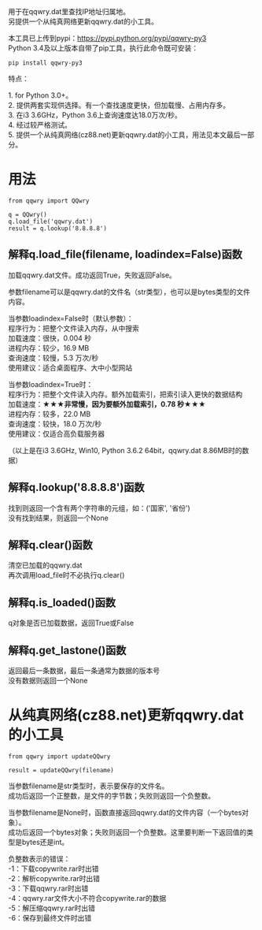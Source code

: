 用于在qqwry.dat里查找IP地址归属地。  
另提供一个从纯真网络更新qqwry.dat的小工具。

本工具已上传到pypi：https://pypi.python.org/pypi/qqwry-py3  
Python 3.4及以上版本自带了pip工具，执行此命令既可安装：

    pip install qqwry-py3

特点：

﻿1. for Python 3.0+。  
﻿2. 提供两套实现供选择。有一个查找速度更快，但加载慢、占用内存多。  
﻿3. 在i3 3.6GHz，Python 3.6上查询速度达18.0万次/秒。  
4. 经过较严格测试。  
﻿5. 提供一个从纯真网络(cz88.net)更新qqwry.dat的小工具，用法见本文最后一部分。  

用法
============
    from qqwry import QQwry
    
    q = QQwry()
    q.load_file('qqwry.dat')
    result = q.lookup('8.8.8.8')


解释q.load_file(filename, loadindex=False)函数
--------------
加载qqwry.dat文件。成功返回True，失败返回False。

参数filename可以是qqwry.dat的文件名（str类型），也可以是bytes类型的文件内容。

当参数loadindex=False时（默认参数）：  
程序行为：把整个文件读入内存，从中搜索  
加载速度：很快，0.004 秒  
进程内存：较少，16.9 MB  
查询速度：较慢，5.3 万次/秒  
使用建议：适合桌面程序、大中小型网站

当参数loadindex=True时：  
程序行为：把整个文件读入内存。额外加载索引，把索引读入更快的数据结构  
加载速度：__★★★非常慢，因为要额外加载索引，0.78 秒★★★__  
进程内存：较多，22.0 MB  
查询速度：较快，18.0 万次/秒  
使用建议：仅适合高负载服务器

（以上是在i3 3.6GHz, Win10, Python 3.6.2 64bit，qqwry.dat 8.86MB时的数据）


解释q.lookup('8.8.8.8')函数
--------------
﻿找到则返回一个含有两个字符串的元组，如：('国家', '省份')  
﻿没有找到结果，则返回一个None


解释q.clear()函数
--------------
﻿清空已加载的qqwry.dat  
﻿再次调用load_file时不必执行q.clear()


解释q.is_loaded()函数
--------------
q对象是否已加载数据，返回True或False


解释q.get_lastone()函数
--------------
﻿返回最后一条数据，最后一条通常为数据的版本号  
﻿没有数据则返回一个None


从纯真网络(cz88.net)更新qqwry.dat的小工具
============
    from qqwry import updateQQwry
    
    result = updateQQwry(filename)

﻿当参数filename是str类型时，表示要保存的文件名。  
成功后返回一个正整数，是文件的字节数；失败则返回一个负整数。

﻿当参数filename是None时，函数直接返回qqwry.dat的文件内容（一个bytes对象）。  
成功后返回一个bytes对象；失败则返回一个负整数。这里要判断一下返回值的类型是bytes还是int。

负整数表示的错误：  
﻿-1：下载copywrite.rar时出错  
﻿-2：解析copywrite.rar时出错  
﻿-3：下载qqwry.rar时出错  
﻿-4：qqwry.rar文件大小不符合copywrite.rar的数据  
﻿-5：解压缩qqwry.rar时出错  
﻿-6：保存到最终文件时出错  